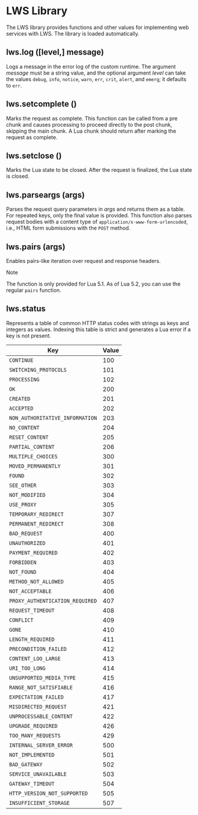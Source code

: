 # LWS Library

The LWS library provides functions and other values for implementing web services with LWS. The
library is loaded automatically.


## lws.log ([level,] message)

Logs a message in the error log of the custom runtime. The argument *message* must be a string
value, and the optional argument *level* can take the values `debug`, `info`, `notice`, `warn`,
`err`, `crit`, `alert`, and `emerg`; it defaults to `err`.


## lws.setcomplete ()

Marks the request as complete. This function can be called from a pre chunk and causes processing
to proceed directly to the post chunk, skipping the main chunk. A Lua chunk should return after
marking the request as complete.


## lws.setclose ()

Marks the Lua state to be closed. After the request is finalized, the Lua state is closed.


## lws.parseargs (args)

Parses the request query parameters in *args* and returns them as a table. For repeated keys,
only the final value is provided. This function also parses request bodies with a content type of
`application/x-www-form-urlencoded`, i.e., HTML form submissions with the `POST` method.


## lws.pairs (args)

Enables pairs-like iteration over request and response headers.

> [!NOTE]
> The function is only provided for Lua 5.1. As of Lua 5.2, you can use the regular `pairs`
> function.


## lws.status

Represents a table of common HTTP status codes with strings as keys and integers as values.
Indexing this table is strict and generates a Lua error if a key is not present.

| Key                              | Value |
| -------------------------------- | ----- |
| `CONTINUE`                       | 100   |
| `SWITCHING_PROTOCOLS`            | 101   |
| `PROCESSING`                     | 102   |
| `OK`                             | 200   |
| `CREATED`                        | 201   |
| `ACCEPTED`                       | 202   |
| `NON_AUTHORITATIVE_INFORMATION`  | 203   |
| `NO_CONTENT`                     | 204   |
| `RESET_CONTENT`                  | 205   |
| `PARTIAL_CONTENT`                | 206   |
| `MULTIPLE_CHOICES`               | 300   |
| `MOVED_PERMANENTLY`              | 301   |
| `FOUND`                          | 302   |
| `SEE_OTHER`                      | 303   |
| `NOT_MODIFIED`                   | 304   |
| `USE_PROXY`                      | 305   |
| `TEMPORARY_REDIRECT`             | 307   |
| `PERMANENT_REDIRECT`             | 308   |
| `BAD_REQUEST`                    | 400   |
| `UNAUTHORIZED`                   | 401   |
| `PAYMENT_REQUIRED`               | 402   |
| `FORBIDDEN`                      | 403   |
| `NOT_FOUND`                      | 404   |
| `METHOD_NOT_ALLOWED`             | 405   |
| `NOT_ACCEPTABLE`                 | 406   |
| `PROXY_AUTHENTICATION_REQUIRED`  | 407   |
| `REQUEST_TIMEOUT`                | 408   |
| `CONFLICT`                       | 409   |
| `GONE`                           | 410   |
| `LENGTH_REQUIRED`                | 411   |
| `PRECONDITION_FAILED`            | 412   |
| `CONTENT_LOO_LARGE`              | 413   |
| `URI_TOO_LONG`                   | 414   |
| `UNSUPPORTED_MEDIA_TYPE`         | 415   |
| `RANGE_NOT_SATISFIABLE`          | 416   |
| `EXPECTATION_FAILED`             | 417   |
| `MISDIRECTED_REQUEST`            | 421   |
| `UNPROCESSABLE_CONTENT`          | 422   |
| `UPGRADE_REQUIRED`               | 426   |
| `TOO_MANY_REQUESTS`              | 429   |
| `INTERNAL_SERVER_ERROR`          | 500   |
| `NOT_IMPLEMENTED`                | 501   |
| `BAD_GATEWAY`                    | 502   |
| `SERVICE_UNAVAILABLE`            | 503   |
| `GATEWAY_TIMEOUT`                | 504   |
| `HTTP_VERSION_NOT_SUPPORTED`     | 505   |
| `INSUFFICIENT_STORAGE`           | 507   |
